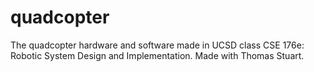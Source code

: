 # quadcopter
The quadcopter hardware and software made in UCSD class CSE 176e: Robotic System Design and Implementation. Made with Thomas Stuart.
